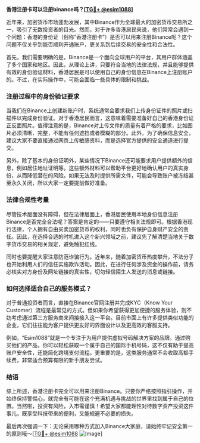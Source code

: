 **香港注册卡可以注册binance吗？[[TG💪+ @esim1088](https://t.me/s/esim1088)]**

近年来，加密货币市场蓬勃发展，其中Binance作为全球最大的加密货币交易所之一，吸引了无数投资者的目光。然而，对于许多香港居民来说，他们常常会遇到一个问题：香港的身份证（俗称“香港注册卡”）是否可以用来注册Binance呢？这个问题不仅关乎到能否顺利开通账户，更关系到后续交易的安全性和合法性。

首先，我们需要明确的是，Binance是一个面向全球用户的平台，其用户群体涵盖了多个国家和地区。因此，从理论上讲，只要符合当地的法律法规，并且能够提供有效的身份验证材料，香港居民是可以使用自己的身份信息在Binance上注册账户的。不过，在实际操作中，可能会面临一些具体的限制和挑战。

### **注册过程中的身份验证要求**

当我们在Binance上创建新账户时，系统通常会要求我们上传身份证件的照片或扫描件以完成身份验证。对于香港居民而言，这意味着需要准备好自己的香港身份证正反面照片。值得注意的是，Binance对上传文件的质量有着严格的要求，比如图片必须清晰、完整，不能有任何遮挡或者模糊的部分。此外，为了确保信息安全，建议大家不要直接通过网页上传敏感资料，而是选择官方提供的安全通道进行提交。

另外，除了基本的身份证明外，某些情况下Binance还可能要求用户提供额外的信息，例如居住地址证明等。这些额外材料可以帮助平台更好地确认用户的真实身份，从而降低潜在的风险。如果无法及时提供所需文件，可能会导致账户被冻结甚至永久关闭，所以大家一定要提前做好准备。

### **法律合规性考量**

尽管技术层面没有障碍，但在法律层面上，香港居民使用本地身份信息注册Binance是否完全合法呢？答案是肯定的——只要遵守相关法规即可。根据香港现行法律，个人拥有自由买卖加密货币的权利，同时也负有保护自身财产安全的责任。因此，在选择合适的时机进入这个新兴领域之前，建议先了解清楚当地关于数字货币交易的相关规定，避免触犯红线。

同时也要提醒大家注意防范诈骗行为。近年来，随着加密货币热度攀升，不法分子也开始利用人们的信任实施欺诈活动。因此，在进行任何涉及资金的操作前，请务必核实对方身份及网址链接的真实性，切勿轻信陌生人发送的消息或链接。

### **如何选择适合自己的服务模式？**

对于普通投资者而言，直接在Binance官网注册并完成KYC（Know Your Customer）流程是最常见的方式。但如果你希望获得更加便捷的服务体验，则不妨考虑通过第三方服务商来间接接入这一平台。目前市面上有许多提供类似功能的企业，它们往往能为客户提供更友好的界面设计以及更高效的客服支持。

例如，“Esim1088”就是一个专注于为用户提供虚拟号码解决方案的品牌。通过购买他们的产品，你可以轻松获取一个属于自己的国际手机号码，这不仅有助于提高账户安全性，还能简化跨境支付流程。更重要的是，这类服务通常不会收取高额手续费，非常适合预算有限的新手朋友尝试。

### **结语**

综上所述，香港注册卡完全可以用来注册Binance。只要你严格按照指引操作，并始终保持警惕心，就完全有可能在这个充满机遇与挑战的世界里找到属于自己的位置。当然啦，投资有风险，入市需谨慎！希望大家都能理性对待数字资产投资这件事儿，既享受科技带来的便利，又能规避不必要的损失。

最后再次强调一下：无论采用哪种方式加入Binance大家庭，请始终牢记安全第一的原则哦～[[TG💪+ @esim1088](https://t.me/s/esim1088) ![Image](https://i.postimg.cc/4NQfJmqS/Snipaste-2025-05-13-00-14-12.png)]